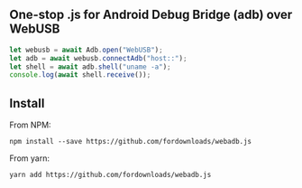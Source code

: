 ## One-stop .js for Android Debug Bridge (adb) over WebUSB

```js
let webusb = await Adb.open("WebUSB");
let adb = await webusb.connectAdb("host::");
let shell = await adb.shell("uname -a");
console.log(await shell.receive());
```

## Install

From NPM:

```
npm install --save https://github.com/fordownloads/webadb.js
```

From yarn:

```
yarn add https://github.com/fordownloads/webadb.js
```
